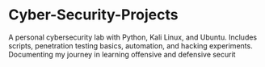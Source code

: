 # Cyber-Security-Projects
A personal cybersecurity lab with Python, Kali Linux, and Ubuntu. Includes scripts, penetration testing basics, automation, and hacking experiments. Documenting my journey in learning offensive and defensive securit
